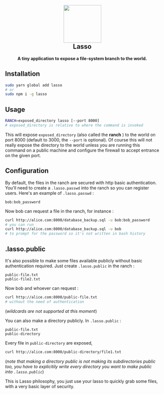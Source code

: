 <h2 align="center"><img src="https://vignette.wikia.nocookie.net/farmville2/images/e/ea/Lasso.png/revision/latest?cb=20151028043921" height=123><br>Lasso</h2>
<p align="center"><strong>A tiny application to expose a file-system branch to the world.</strong></p>

## Installation

```bash
sudo yarn global add lasso
# or
sudo npm i -g lasso
```

## Usage

```bash
RANCH=exposed_directory lasso [--port 8000]
# exposed_directory is relative to where the command is invoked
```

This will expose `exposed_directory` (also called the **ranch** ) to the world on port 8000 (default to 3000, the `--port` is optional). Of course this will not really expose the directory to the world unless you are running this command on a public machine and configure the firewall to accept entrance on the given port.

## Configuration

By default, the files in the ranch are secured with http basic authentication. You'll need to create a `.lasso.passwd` into the ranch so you can register users. Here's an example of `.lasso.passwd` :

```text
bob:bob_password
```

Now bob can request a file in the ranch, for instance :

```bash
curl http://alice.com:8000/database_backup.sql -u bob:bob_password
# you can run
curl http://alice.com:8000/database_backup.sql -u bob
# to prompt for the password so it's not written in bash history
```

## .lasso.public

It's also possible to make some files available publicly without basic authentication required. Just create `.lasso.public` in the ranch :

```text
public-file.txt
public-file2.txt
```

Now bob and whoever can request :

```bash
curl http://alice.com:8000/public-file.txt
# without the need of authentication
```

(*wildcards are not supported at this moment*)

You can also make a directory publicly. In `.lasso.public` :

```text
public-file.txt
public-directory
```

Every file in `public-directory` are exposed,

```bash
curl http://alice.com:8000/public-directory/file1.txt
```

(*note that making a directory public is not making its subdirectories public too, you have to explicitily write every directory you want to make public into `.lasso.public`*)

This is Lasso philosophy, you just use your lasso to quickly grab some files, with a very basic layer of security.